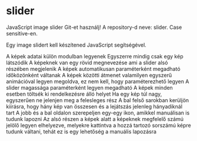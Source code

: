 # slider
JavaScript image slider
Git-et használj! A repository-d neve: slider. Case sensitive-en.

Egy image slidert kell készítened JavaScript segítségével.

A képek adatai külön modulban legyenek
Egyszerre mindig csak egy kép látszódik
A képeknek van egy rövid megnevezése ami a slider alsó részében megjelenik
A képek automatikusan paraméterként megadható időközönként váltanak
A képek közötti átmenet valamilyen egyszerű animációval legyen megoldva, ez nem kell, hogy paraméterezhető legyen
A slider magassága paraméterként legyen megadható
A képek minden esetben töltsék ki rendelkezésre álló helyet
Ha egy kép túl nagy, egyszerűen ne jelenjen meg a felesleges rész
A bal felső sarokban kerüljön kiírásra, hogy hány kép van összesen és a lejátszás jelenleg hányadiknál tart
A jobb és a bal oldalon szerepeljen egy-egy ikon, amikkel manuálisan is tudunk lapozni
Az alsó részen a képek alatt a képeknek megfelelő számú jelölő legyen elhelyezve, melyekre kattintva a hozzá tartozó sorszámú képre tudunk váltani, tehát ez is egy lehetőség a manuális lapozásra